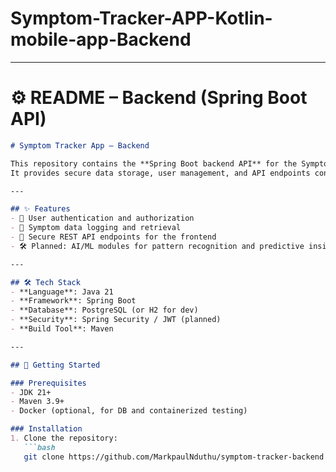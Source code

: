 # Symptom-Tracker-APP-Kotlin-mobile-app-Backend

---

# ⚙️ README – Backend (Spring Boot API)

```markdown
# Symptom Tracker App – Backend

This repository contains the **Spring Boot backend API** for the Symptom Tracker App.  
It provides secure data storage, user management, and API endpoints consumed by the Android frontend.

---

## ✨ Features
- 👤 User authentication and authorization  
- 📝 Symptom data logging and retrieval  
- 🔐 Secure REST API endpoints for the frontend  
- 🛠 Planned: AI/ML modules for pattern recognition and predictive insights  

---

## 🛠 Tech Stack
- **Language**: Java 21  
- **Framework**: Spring Boot  
- **Database**: PostgreSQL (or H2 for dev)  
- **Security**: Spring Security / JWT (planned)  
- **Build Tool**: Maven  

---

## 🚀 Getting Started

### Prerequisites
- JDK 21+  
- Maven 3.9+  
- Docker (optional, for DB and containerized testing)  

### Installation
1. Clone the repository:
   ```bash
   git clone https://github.com/MarkpaulNduthu/symptom-tracker-backend.git
